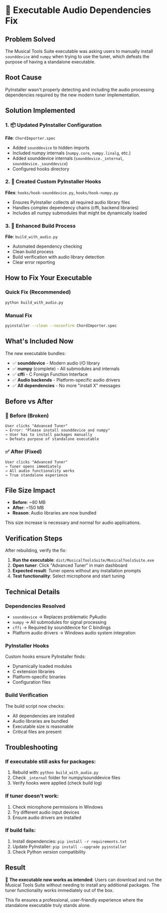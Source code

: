 # 🔧 Executable Audio Dependencies Fix

## Problem Solved
The Musical Tools Suite executable was asking users to manually install `sounddevice` and `numpy` when trying to use the tuner, which defeats the purpose of having a standalone executable.

## Root Cause
PyInstaller wasn't properly detecting and including the audio processing dependencies required by the new modern tuner implementation.

## Solution Implemented

### 1. 📦 Updated PyInstaller Configuration
**File**: `ChordImporter.spec`
- Added `sounddevice` to hidden imports
- Included numpy internals (`numpy.core`, `numpy.linalg`, etc.)
- Added sounddevice internals (`sounddevice._internal`, `sounddevice._sounddevice`)
- Configured hooks directory

### 2. 🎯 Created Custom PyInstaller Hooks
**Files**: `hooks/hook-sounddevice.py`, `hooks/hook-numpy.py`
- Ensures PyInstaller collects all required audio library files
- Handles complex dependency chains (cffi, backend libraries)
- Includes all numpy submodules that might be dynamically loaded

### 3. 🚀 Enhanced Build Process
**File**: `build_with_audio.py`
- Automated dependency checking
- Clean build process
- Build verification with audio library detection
- Clear error reporting

## How to Fix Your Executable

### Quick Fix (Recommended)
```bash
python build_with_audio.py
```

### Manual Fix
```bash
pyinstaller --clean --noconfirm ChordImporter.spec
```

## What's Included Now

The new executable bundles:
- ✅ **sounddevice** - Modern audio I/O library
- ✅ **numpy** (complete) - All submodules and internals
- ✅ **cffi** - C Foreign Function Interface
- ✅ **Audio backends** - Platform-specific audio drivers
- ✅ **All dependencies** - No more "install X" messages

## Before vs After

### 🔴 Before (Broken)
```
User clicks "Advanced Tuner"
→ Error: "Please install sounddevice and numpy"
→ User has to install packages manually
→ Defeats purpose of standalone executable
```

### ✅ After (Fixed)
```
User clicks "Advanced Tuner"
→ Tuner opens immediately
→ All audio functionality works
→ True standalone experience
```

## File Size Impact

- **Before**: ~80 MB
- **After**: ~150 MB
- **Reason**: Audio libraries are now bundled

This size increase is necessary and normal for audio applications.

## Verification Steps

After rebuilding, verify the fix:

1. **Run the executable**: `dist/MusicalToolsSuite/MusicalToolsSuite.exe`
2. **Open tuner**: Click "Advanced Tuner" in main dashboard
3. **Expected result**: Tuner opens without any installation prompts
4. **Test functionality**: Select microphone and start tuning

## Technical Details

### Dependencies Resolved
- `sounddevice` → Replaces problematic PyAudio
- `numpy` → All submodules for signal processing
- `cffi` → Required by sounddevice for C bindings
- Platform audio drivers → Windows audio system integration

### PyInstaller Hooks
Custom hooks ensure PyInstaller finds:
- Dynamically loaded modules
- C extension libraries
- Platform-specific binaries
- Configuration files

### Build Verification
The build script now checks:
- All dependencies are installed
- Audio libraries are bundled
- Executable size is reasonable
- Critical files are present

## Troubleshooting

### If executable still asks for packages:
1. Rebuild with: `python build_with_audio.py`
2. Check `_internal` folder for numpy/sounddevice files
3. Verify hooks were applied (check build log)

### If tuner doesn't work:
1. Check microphone permissions in Windows
2. Try different audio input devices
3. Ensure audio drivers are installed

### If build fails:
1. Install dependencies: `pip install -r requirements.txt`
2. Update PyInstaller: `pip install --upgrade pyinstaller`
3. Check Python version compatibility

## Result

🎯 **The executable now works as intended**: Users can download and run the Musical Tools Suite without needing to install any additional packages. The tuner functionality works immediately out of the box.

This fix ensures a professional, user-friendly experience where the standalone executable truly stands alone.

